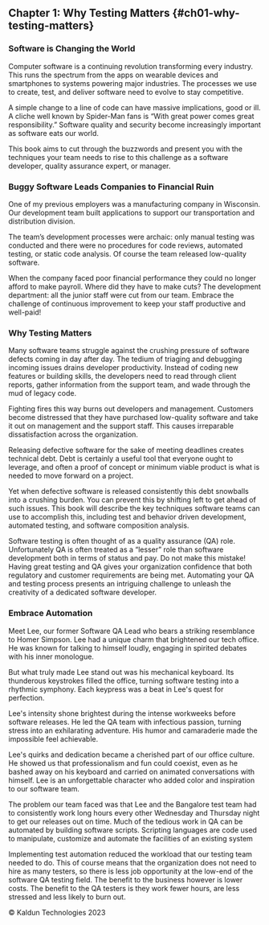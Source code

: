 ## Chapter 1: Why Testing Matters {#ch01-why-testing-matters}

### Software is Changing the World

Computer software is a continuing revolution transforming every industry. This runs the spectrum from the apps on wearable devices and smartphones to systems powering major industries. The processes we use to create, test, and deliver software need to evolve to stay competitive.

A simple change to a line of code can have massive implications, good or ill. A cliche well known by Spider-Man fans is “With great power comes great responsibility.” Software quality and security become increasingly important as software eats our world.

This book aims to cut through the buzzwords and present you with the techniques your team needs to rise to this challenge as a software developer, quality assurance expert, or manager.

### Buggy Software Leads Companies to Financial Ruin

One of my previous employers was a manufacturing company in Wisconsin. Our development team built applications to support our transportation and distribution division.

The team’s development processes were archaic: only manual testing was conducted and there were no procedures for code reviews, automated testing, or static code analysis. Of course the team released low-quality software.

When the company faced poor financial performance they could no longer afford to make payroll. Where did they have to make cuts? The development department: all the junior staff were cut from our team. Embrace the challenge of continuous improvement to keep your staff productive and well-paid!

### Why Testing Matters

Many software teams struggle against the crushing pressure of software defects coming in day after day. The tedium of triaging and debugging incoming issues drains developer productivity. Instead of coding new features or building skills, the developers need to read through client reports, gather information from the support team, and wade through the mud of legacy code.

Fighting fires this way burns out developers and management. Customers become distressed that they have purchased low-quality software and take it out on management and the support staff. This causes irreparable dissatisfaction across the organization.

Releasing defective software for the sake of meeting deadlines creates technical debt. Debt is certainly a useful tool that everyone ought to leverage, and often a proof of concept or minimum viable product is what is needed to move forward on a project.

Yet when defective software is released consistently this debt snowballs into a crushing burden. You can prevent this by shifting left to get ahead of such issues. This book will describe the key techniques software teams can use to accomplish this, including test and behavior driven development, automated testing, and software composition analysis.

Software testing is often thought of as a quality assurance (QA) role. Unfortunately QA is often treated as a “lesser” role than software development both in terms of status and pay. Do not make this mistake! Having great testing and QA gives your organization confidence that both regulatory and customer requirements are being met. Automating your QA and testing process presents an intriguing challenge to unleash the creativity of a dedicated software developer.

### Embrace Automation

Meet Lee, our former Software QA Lead who bears a striking resemblance to Homer Simpson. Lee had a unique charm that brightened our tech office. He was known for talking to himself loudly, engaging in spirited debates with his inner monologue.

But what truly made Lee stand out was his mechanical keyboard. Its thunderous keystrokes filled the office, turning software testing into a rhythmic symphony. Each keypress was a beat in Lee's quest for perfection.

Lee's intensity shone brightest during the intense workweeks before software releases. He led the QA team with infectious passion, turning stress into an exhilarating adventure. His humor and camaraderie made the impossible feel achievable.

Lee's quirks and dedication became a cherished part of our office culture. He showed us that professionalism and fun could coexist, even as he bashed away on his keyboard and carried on animated conversations with himself. Lee is an unforgettable character who added color and inspiration to our software team.

The problem our team faced was that Lee and the Bangalore test team had to consistently work long hours every other Wednesday and Thursday night to get our releases out on time. Much of the tedious work in QA can be automated by building software scripts. Scripting languages are code used to manipulate, customize and automate the facilities of an existing system

Implementing test automation reduced the workload that our testing team needed to do. This of course means that the organization does not need to hire as many testers, so there is less job opportunity at the low-end of the software QA testing field. The benefit to the business however is lower costs. The benefit to the QA testers is they work fewer hours, are less stressed and less likely to burn out.

&copy; Kaldun Technologies 2023
